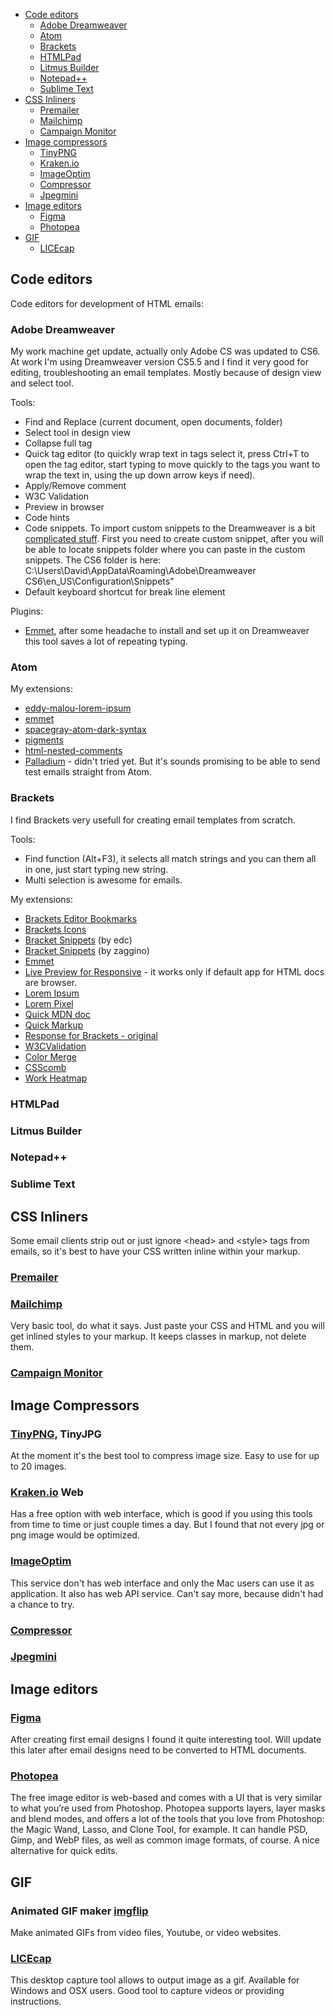 * [Code editors](#code-editors)
  * [Adobe Dreamweaver](#adobe-dreamweaver)
  * [Atom](#atom)
  * [Brackets](#brackets)
  * [HTMLPad](#htmlpad)
  * [Litmus Builder](#litmus-builder)
  * [Notepad++](#notepad)
  * [Sublime Text](#sublime-text)
* [CSS Inliners](#css-inliners)
  * [Premailer](#premailer)
  * [Mailchimp](#mailchimp)
  * [Campaign Monitor](#campaign-monitor)
* [Image compressors](#image-compressors)
  * [TinyPNG](#tinypng-tinyjpg)
  * [Kraken.io](#krakenio-web)
  * [ImageOptim](#imageoptim)
  * [Compressor](#compressor)
  * [Jpegmini](#jpegmini)
* [Image editors](#image-editors)
  * [Figma](#figma)
  * [Photopea](#photopea)
* [GIF](#gif)
  * [LICEcap](#LICEcap)

## Code editors
Code editors for development of HTML emails:

### Adobe Dreamweaver
My work machine get update, actually only Adobe CS was updated to CS6.
At work I'm using Dreamweaver version CS5.5 and I find it very good for editing, troubleshooting an email templates. Mostly because of design view and select tool.

Tools:
- Find and Replace (current document, open documents, folder)
- Select tool in design view
- Collapse full tag
- Quick tag editor (to quickly wrap text in tags select it, press Ctrl+T to open the tag editor, start typing to move quickly to the tags you want to wrap the text in, using the up down arrow keys if need).
- Apply/Remove comment
- W3C Validation
- Preview in browser
- Code hints
- Code snippets.
  To import custom snippets to the Dreamweaver is a bit [complicated stuff](https://forums.adobe.com/thread/1005503). First you need to create custom snippet, after you will be able to locate snippets folder where you can paste in the custom snippets. The CS6 folder is here: C:\Users\David\AppData\Roaming\Adobe\Dreamweaver CS6\en_US\Configuration\Snippets"
- Default keyboard shortcut for break line element

Plugins:
- [Emmet](https://github.com/emmetio/dreamweaver), after some headache to install and set up it on Dreamweaver this tool saves a lot of repeating typing.

### Atom

My extensions:
- [eddy-malou-lorem-ipsum](https://atom.io/packages/eddy-malou-lorem-ipsum)
- [emmet](https://atom.io/packages/eddy-malou-lorem-ipsum)
- [spacegray-atom-dark-syntax](https://atom.io/themes/spacegray-atom-dark-syntax)
- [pigments](https://atom.io/packages/pigments)
- [html-nested-comments](https://atom.io/packages/html-nested-comments)
- [Palladium](https://atom.io/packages/palladium) - didn't tried yet. But it's sounds promising to be able to send test emails straight from Atom.

### Brackets

I find Brackets very usefull for creating email templates from scratch.

Tools:
- Find function (Alt+F3), it selects all match strings and you can them all in one, just start typing new string.
- Multi selection is awesome for emails.

My extensions:
- [Brackets Editor Bookmarks](https://github.com/JeffryBooher/brackets-bookmarks-extension)
- [Brackets Icons](https://github.com/ivogabe/Brackets-Icons)
- [Bracket Snippets](https://github.com/chuyik/brackets-snippets) (by edc)
- [Bracket Snippets](https://github.com/zaggino/brackets-snippets) (by zaggino)
- [Emmet](http://emmet.io/)
- [Live Preview for Responsive](https://github.com/mikankari/multireso/) - it works only if default app for HTML docs are browser.
- [Lorem Ipsum](https://github.com/lkcampbell/brackets-lorem-ipsum)
- [Lorem Pixel](https://github.com/dnbard/brackets-lorem-pixel)
- [Quick MDN doc](https://github.com/renanveroneze/brackets-quick-mdn-doc)
- [Quick Markup](https://github.com/redmunds/brackets-quick-markup)
- [Response for Brackets - original](https://github.com/brimelow/Response-for-Brackets)
- [W3CValidation](https://github.com/cfjedimaster/brackets-w3cvalidation)
- [Color Merge](https://github.com/samilaakkonen/brackets-color-merge)
- [CSScomb](https://github.com/i-akhmadullin/brackets-csscomb)
- [Work Heatmap](https://github.com/gem0303/work-heatmap)

### HTMLPad

### Litmus Builder

### Notepad++

### Sublime Text

## CSS Inliners

Some email clients strip out or just ignore &lt;head&gt; and &lt;style&gt; tags from emails, so it's best to have your CSS written inline within your markup.

### [Premailer](http://premailer.dialect.ca/)

### [Mailchimp](https://templates.mailchimp.com/resources/inline-css/)

Very basic tool, do what it says. Just paste your CSS and HTML and you will get inlined styles to your markup. It keeps classes in markup, not delete them.

### [Campaign Monitor](https://inliner.cm/)
  
## Image Compressors

### [TinyPNG](https://tinypng.com/), TinyJPG

At the moment it's the best tool to compress image size. Easy to use for up to 20 images.

### [Kraken.io](https://kraken.io/web-interface) Web

Has a free option with web interface, which is good if you using this tools from time to time or just couple times a day. But I found that not every jpg or png image would be optimized.

### [ImageOptim](https://imageoptim.com/online)

This service don't has web interface and only the Mac users can use it as application. It also has web API service. Can't say more, because didn't had a chance to try.

### [Compressor](https://compressor.io/)
### [Jpegmini](http://www.jpegmini.com/)



## Image editors

### [Figma](https://www.figma.com/)
After creating first email designs I found it quite interesting tool. Will update this later after email designs need to be converted to HTML documents.

### [Photopea](https://www.photopea.com/)
The free image editor is web-based and comes with a UI that is very similar to what you’re used from Photoshop. Photopea supports layers, layer masks and blend modes, and offers a lot of the tools that you love from Photoshop: the Magic Wand, Lasso, and Clone Tool, for example. It can handle PSD, Gimp, and WebP files, as well as common image formats, of course. A nice alternative for quick edits.

## GIF
### Animated GIF maker [imgflip](https://imgflip.com/gifgenerator)
Make animated GIFs from video files, Youtube, or video websites.

### [LICEcap](https://www.cockos.com/licecap/)
This desktop capture tool allows to output image as a gif. Available for Windows and OSX users. Good tool to capture videos or providing instructions.
